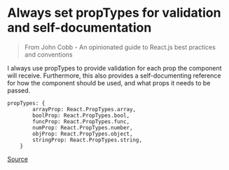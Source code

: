 # Always set propTypes for validation and self-documentation

> From  John Cobb - An opinionated guide to React.js best practices and conventions

I always use propTypes to provide validation for each prop the component will receive. Furthermore, this also provides a self-documenting reference for how the component should be used, and what props it needs to be passed.

```
propTypes: {
        arrayProp: React.PropTypes.array,
        boolProp: React.PropTypes.bool,
        funcProp: React.PropTypes.func,
        numProp: React.PropTypes.number,
        objProp: React.PropTypes.object,
        stringProp: React.PropTypes.string,
    }
```

[Source](https://web-design-weekly.com/2015/01/29/opinionated-guide-react-js-best-practices-conventions/)

